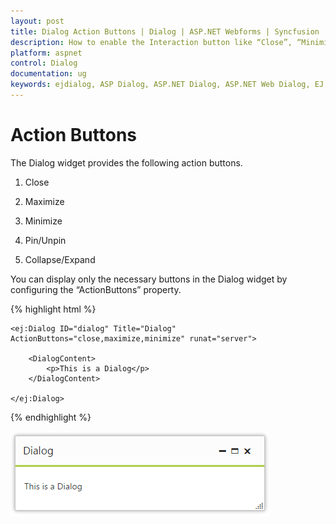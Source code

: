 ```yaml
---
layout: post
title: Dialog Action Buttons | Dialog | ASP.NET Webforms | Syncfusion
description: How to enable the Interaction button like “Close”, “Minimize” and etc., in Dialog Widget. 
platform: aspnet
control: Dialog
documentation: ug
keywords: ejdialog, ASP Dialog, ASP.NET Dialog, ASP.NET Web Dialog, EJ ASP.NET Dialog, Dialog ui, Web Dialog, ej Dialog, Dialog control
---
```


# Action Buttons

The Dialog widget provides the following action buttons.

1. Close

2. Maximize

3. Minimize

4. Pin/Unpin

5. Collapse/Expand

You can display only the necessary buttons in the Dialog widget by configuring the “ActionButtons” property.

{% highlight html %}


    <ej:Dialog ID="dialog" Title="Dialog" ActionButtons="close,maximize,minimize" runat="server">

        <DialogContent>
            <p>This is a Dialog</p>
        </DialogContent>

    </ej:Dialog>



{% endhighlight %}



![Action Buttons](action-buttons_images\action-buttons_img1.png)

